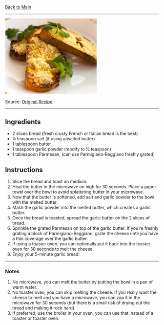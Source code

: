 [Back to Main](/README.md)

---

<img src="/200%20Images/Healthy%20Garlic%20Bread.png" width="300" />

Source: [Original Recipe](https://garlicdelight.com/5-minute-garlic-powder-bread/)

---
## Ingredients

- 2 slices bread (fresh crusty French or Italian bread is the best)
- ¼ teaspoon salt (if using unsalted butter)
- 1 tablespoon butter
- 1 teaspoon garlic powder (modify to ½ teaspoon)
- 1 tablespoon Parmesan, (can use Parmigiano-Reggiano freshly grated)

## Instructions

1. Slice the bread and toast on medium.
2. Heat the butter in the microwave on high for 30 seconds. Place a paper towel over the bowl to avoid splattering butter in your microwave.
3. Now that the butter is softened, add salt and garlic powder to the bowl with the melted butter.
4. Mash the garlic powder into the melted butter, which creates a garlic butter.
5. Once the bread is toasted, spread the garlic butter on the 2 slices of bread.
6. Sprinkle the grated Parmesan on top of the garlic butter. If you’re freshly grating a block of Parmigiano-Reggiano, grate the cheese until you have a thin coverage over the garlic butter.
7. If using a toaster oven, you can optionally put it back into the toaster oven for 30 seconds to melt the cheese.
8. Enjoy your 5-minute garlic bread!

---
### Notes

1. No microwave, you can melt the butter by putting the bowl in a pan of warm water.
2. No toaster oven, you can skip melting the cheese. If you really want the cheese to melt and you have a microwave, you can zap it in the microwave for 30 seconds (but there is a small risk of drying out the bread and making it rock hard)
3. If preferred, use the broiler in your oven, you can use that instead of a toaster or toaster oven.